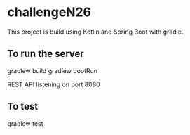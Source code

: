 # challengeN26

This project is build using Kotlin and Spring Boot with gradle.

## To run the server
gradlew build
gradlew bootRun

REST API listening on port 8080

## To test

gradlew test
